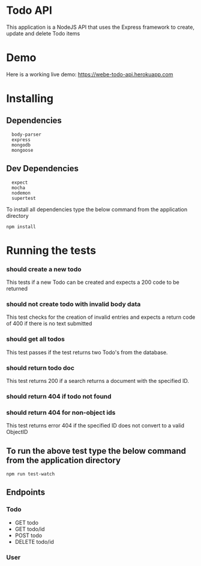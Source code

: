 # Todo API

This application is a NodeJS API that uses the Express framework to create, update and delete Todo items

# Demo

Here is a working live demo: https://webe-todo-api.herokuapp.com


# Installing
## Dependencies
```
  body-parser
  express
  mongodb
  mongoose

```

## Dev Dependencies
```
  expect
  mocha
  nodemon
  supertest

```
To install all dependencies type the below command from the application directory

```
npm install

```
# Running the tests

### should create a new todo

This tests if a new Todo can be created and expects a 200 code to be returned

### should not create todo with invalid body data
This test checks for the creation of invalid entries and expects a return code of 400 if there is no text submitted

### should get all todos
This test passes if the test returns two Todo's from the database.

### should return todo doc
This test returns 200 if a search returns a document with the specified ID.

### should return 404 if todo not found

### should return 404 for non-object ids
This test returns error 404 if the specified ID does not convert to a valid ObjectID


## To run the above test type the below command from the application directory

```
npm run test-watch

```
## Endpoints
### Todo
- GET todo
- GET todo/id
- POST todo
- DELETE todo/id

### User
